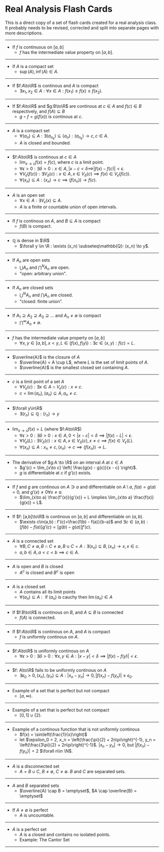 # Real Analysis Flash Cards

This is a direct copy of a set of flash cards created for a real analysis class. It probably needs to be revised, corrected and split into separate pages with more descriptions.

---

- If $f$ is continuous on $[a, b]$
  - $f$ has the intermediate value property on $[a,b]$.

---

- If $A$ is a compact set
  - $\sup(A), \inf(A) \in A$.

---

- If $f:A\to\R$ is continous and $A$ is compact
  - $\exists x_1, x_2 \in A : \forall x \in A : f(x_1) \leq f(x) \leq f(x_2)$.

---

- If $f:A\to\R$ and $g:B\to\R$ are continous at $c\in A$ and $f(c)\in B$ respectively, and $f(A)\subseteq B$
  - $g\circ f = g(f(x))$ is continous at $c$.

---

- $A$ is a compact set
  - $\forall (a_n) \subseteq A : \exists (a_{n_k}) \subseteq (a_n) : (a_{n_k}) \to c, c\in A$.
  - $A$ is closed and bounded.

---

- $f:A\to\R$ is continous at $c\in A$
  - $\lim_{x\to c} f(x) = f(c)$, where $c$ is a limit point.
  - $\forall\epsilon > 0 : \exists\delta>0:x\in A, |x-c<\delta \implies |f(x) - f(c)| < \epsilon$.
  - $\forall V_\epsilon(f(c)) : \exists V_\delta(c) : x\in A, x\in V_\delta(c) \implies f(x) \in V_\epsilon(f(c))$.
  - $\forall (x_n) \subseteq A : (x_n) \to c \implies (f(x_n)) \to f(c)$.

---

- $A$ is an open set
  - $\forall x\in A: \exists V_\epsilon (x) \subseteq A$.
  - $A$ is a finite or countable union of open intervals.

---

- If $f$ is continous on $A$, and $B \subseteq A$ is compact
  - $f(B)$ is compact.

---

- $\mathbb{Q}$ is dense in $\R$
  - $\forall y \in \R : \exists (x_n) \subseteq\mathbb{Q}: (x_n) \to y$.

---

- If $A_n$ are open sets
  - $\bigcup A_n$ and $\bigcap^N A_n$ are open.
  - "open: arbitrary union".

---

- If $A_n$ are closed sets
  - $\bigcup^N A_n$ and $\bigcap A_n$ are closed.
  - "closed: finite union".

---

- If $A_1 \supseteq A_2 \supseteq A_3 \supseteq ...$ and $A_n \neq \emptyset$ is compact
  - $\bigcap^\infty A_n \neq \emptyset$.

---

- $f$ has the intermediate value property on $[a, b]$
  - $\forall x,y \in [a,b], x<y, L\in (f(x), f(y)): \exists c\in (x,y):f(c) = L$.

---

- $\overline{A}$ is the closure of $A$
  - $\overline{A} = A \cup L$, where $L$ is the set of limit points of $A$.
  - $\overline{A}$ is the smallest closed set containing $A$.

---

- $c$ is a limit point of a set $A$
  - $\forall V_\epsilon(c) : \exists x\in A \cap V_\epsilon(c) : x \neq c$.
  - $c = \lim(a_n), (a_n) \subseteq A, a_n \neq c$.

---

- $\forall y\in\R$
  - $\exists (r_n) \subseteq \mathbb{Q} : (r_n) \to y$

---

- $\lim_{x\to c} f(x) = L$ (where $f:A\to\R$)
  - $\forall\epsilon>0 : \exists \delta>0 : x\in A, 0 < |x - c| < \delta \implies |f(x) - L| < \epsilon$.
  - $\forall V_\epsilon(L) : \exists V_\delta(c) : x\in A, x\in V_\delta(c), x\neq c \implies f(x) \in V_\epsilon(L)$.
  - $\forall (x_n) \subseteq A : x_n \neq c, (x_n) \to c \implies (f(x_n)) \to L$.

---

- The derivative of $g:A \to \R$ on an interval $A$ at $c\in A$
  - $g'(c) = \lim_{x\to c} \left( \frac{g(x) - g(c)}{x - c} \right)$.
  - $g$ is differentiable at $c$ if $g'(c)$ exists.

---

- If $f$ and $g$ are continous on $A \ni a$ and differentiable on $A \setminus a$, $f(a)=g(a) = 0$, and $g'(x)\neq 0 \forall x\neq a$.
  - $\lim_{x\to a} \frac{f'(x)}{g'(x)} = L \implies \lim_{x\to a} \frac{f(x)}{g(x)} = L$.

---

- If $f: [a,b]\to\R$ is continous on $[a,b]$ and differentiable on $(a,b)$.
  - $\exists c\in(a,b) : f'(c)=\frac{f(b) - f(a)}{b-a}$ and $\exists c \in (a,b): [f(b)-f(a)]g'(c) = [g(b)-g(a)]f'(c)$.

---

- $A$ is a connected set
  - $\forall B,C\neq\emptyset, B\cap C \neq \emptyset, B\cup C = A: \exists (x_n) \subseteq B, (x_n) \to x, x\in c$.
  - $a,b\in A, a<c<b \implies c\in A$.

---

- $A$ is open and $B$ is closed
  - $A^c$ is closed and $B^c$ is open

---

- $A$ is a closed set
  - $A$ contains all its limit points
  - $\forall (a_n)\subseteq A: \text{ if } (a_n) \text{ is cauchy then } \lim(a_n) \in A$

---

- If $f:B\to\R$ is continous on $B$, and $A\subseteq B$ is connected
  - $f(A)$ is connected.

---

- If $f:A\to\R$ is continous on $A$, and $A$ is compact
  - $f$ is uniformly continous on $A$.

---

- $f:A\to\R$ is uniformly continous on $A$
  - $\forall\epsilon>0 : \exists\delta>0 : \forall x,y\in A : |x-y|<\delta \implies |f(x)-f(y)|<\epsilon$.

---

- $f: A\to\R$ fails to be uniformly continous on $A$
  - $\exists \epsilon_0 > 0, (x_n), (y_n) \subseteq A: |x_n - y_n| \to 0, |f(x_n) - f(y_n)| \geq \epsilon_0$.

---

- Example of a set that is perfect but not compact
  - $[a, \infty)$.

---

- Example of a set that is perfect but not compact
  - $[0,1] \cup \{2\}$.

---

- Example of a continous function that is not uniformly continous
  - $f(x) = \sin\left(\frac{1}{x}\right)$
  - let $\epsilon_0 = 2, x_n = \left(\frac{\pi}{2} + 2n\pi\right)^{-1}, y_n = \left(\frac{3\pi}{2} + 2n\pi\right)^{-1}$.
    $|x_n - y_n| \to 0$, but $|f(x_n) - f(y_n)| = 2$ $\forall n\in \N$.

---

- $A$ is a disconnected set
  - $A = B\cup C$, $B\neq \emptyset$, $C \neq \emptyset$. $B$ and $C$ are separated sets.

---

- $A$ and $B$ separated sets
  - $\overline{A} \cap B = \emptyset$, $A \cap \overline{B} = \emptyset$

---

- If $A \neq \emptyset$ is perfect
  - $A$ is uncountable.

---

- $A$ is a perfect set
  - $A$ is a closed and contains no isolated points.
  - Example: The Cantor Set

---
